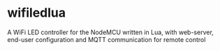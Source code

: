 # wifiledlua
A WiFi LED controller for the NodeMCU written in Lua, with web-server, end-user configuration and MQTT communication for remote control
